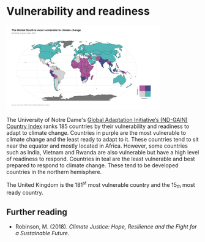# Vulnerability and readiness

<img src="plot.png" alt="ND-GAIN Country Index" width="400"/>

The University of Notre Dame's [Global Adaptation Initiative’s (ND-GAIN) Country Index](https://gain.nd.edu/) ranks 185 countries by their vulnerability and readiness to adapt to climate change.  Countries in purple are the most vulnerable to climate change and the least ready to adapt to it. These countries tend to sit near the equator and mostly located in Africa. However, some countries such as India, Vietnam and Rwanda are also vulnerable but have a high level of readiness to respond. Countries in teal are the least vulnerable and best prepared to respond to climate change. These tend to be developed countries in the northern hemisphere.

The United Kingdom is the 181<sup>st</sup> most vulnerable country and the 15<sub>th</sub> most ready country.

## Further reading

- Robinson, M. (2018). *Climate Justice: Hope, Resilience and the Fight for a Sustainable Future*.
